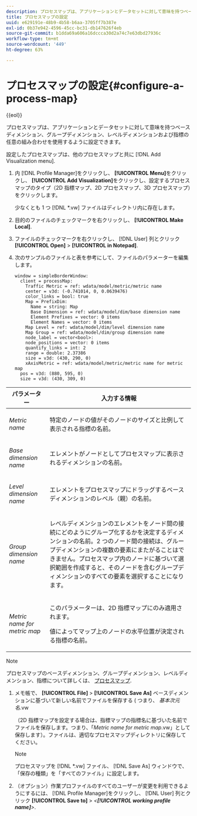 ```yaml
---
description: プロセスマップは、アプリケーションとデータセットに対して意味を持つベースディメンション、グループディメンション、レベルディメンションおよび指標の任意の組み合わせを使用するように設定できます。
title: プロセスマップの設定
uuid: e629191e-48b9-4b58-b6aa-3705ff7b387e
exl-id: 0b37e942-4596-45cc-bc31-db147626f4eb
source-git-commit: b1dda69a606a16dccca30d2a74c7e63dbd27936c
workflow-type: tm+mt
source-wordcount: '449'
ht-degree: 63%

---
```


# プロセスマップの設定{#configure-a-process-map}

{{eol}}

プロセスマップは、アプリケーションとデータセットに対して意味を持つベースディメンション、グループディメンション、レベルディメンションおよび指標の任意の組み合わせを使用するように設定できます。

設定したプロセスマップは、他のプロセスマップと共に [!DNL Add Visualization menu].

1. 内 [!DNL Profile Manager]をクリックし、 **[!UICONTROL Menu]**&#x200B;をクリックし、 **[!UICONTROL Add Visualization]**&#x200B;をクリックし、設定するプロセスマップのタイプ（2D 指標マップ、2D プロセスマップ、3D プロセスマップ）をクリックします。

   少なくとも 1 つ [!DNL *.vw] ファイルはディレクトリ内に存在します。

1. 目的のファイルのチェックマークを右クリックし、 **[!UICONTROL Make Local]**.
1. ファイルのチェックマークを右クリックし、 [!DNL User] 列とクリック **[!UICONTROL Open]** > **[!UICONTROL in Notepad]**.
1. 次のサンプルのファイルと表を参考にして、ファイルのパラメーターを編集します。

   ```
   window = simpleBorderWindow: 
     client = processMap: 
       Traffic Metric = ref: wdata/model/metric/metric name
       center = v3d: (-0.741014, 0, 0.0639476)
       color_links = bool: true
       Map = PrefixDim: 
         Name = string: Map
         Base Dimension = ref: wdata/model/dim/base dimension name
         Element Prefixes = vector: 0 items
         Element Names = vector: 0 items
       Map Level = ref: wdata/model/dim/level dimension name
       Map Group = ref: wdata/model/dim/group dimension name
       node_label = vector<bool>: 
       node_positions = vector: 0 items
       quantify_links = int: 2
       range = double: 2.37386
       size = v3d: (430, 290, 0)
       xAxisMetric = ref: wdata/model/metric/metric name for metric map
     pos = v3d: (880, 595, 0)
     size = v3d: (430, 309, 0)
   ```

<table id="table_3F072DB1B68746C49DF9332718982EBE"> 
 <thead> 
  <tr> 
   <th colname="col1" class="entry"> パラメーター </th> 
   <th colname="col2" class="entry"> 入力する情報 </th> 
  </tr> 
 </thead>
 <tbody> 
  <tr> 
   <td colname="col1"> <p><i>Metric name</i> </p> </td> 
   <td colname="col2"> <p>特定のノードの値がそのノードのサイズと比例して表示される指標の名前。 </p> </td> 
  </tr> 
  <tr> 
   <td colname="col1"> <p><i>Base dimension name</i> </p> </td> 
   <td colname="col2"> <p>エレメントがノードとしてプロセスマップに表示されるディメンションの名前。 </p> </td> 
  </tr> 
  <tr> 
   <td colname="col1"> <p><i>Level dimension name</i> </p> </td> 
   <td colname="col2"> <p>エレメントをプロセスマップにドラッグするベースディメンションのレベル（親）の名前。 </p> </td> 
  </tr> 
  <tr> 
   <td colname="col1"> <p><i>Group dimension name</i> </p> </td> 
   <td colname="col2"> <p>レベルディメンションのエレメントをノード間の接続にどのようにグループ化するかを決定するディメンションの名前。2 つのノード間の接続は、グループディメンションの複数の要素にまたがることはできません。プロセスマップ内のノードに基づいて選択範囲を作成すると、そのノードを含むグループディメンションのすべての要素を選択することになります。 </p> </td> 
  </tr> 
  <tr> 
   <td colname="col1"> <p><i>Metric name for metric map</i> </p> </td> 
   <td colname="col2"> <p>このパラメーターは、2D 指標マップにのみ適用されます。 </p> <p>値によってマップ上のノードの水平位置が決定される指標の名前。 </p> </td> 
  </tr> 
 </tbody> 
</table>

>[!NOTE]
>
>プロセスマップのベースディメンション、グループディメンション、レベルディメンション、指標について詳しくは、 [プロセスマップ](../../../home/c-get-started/c-analysis-vis/c-proc-maps/c-proc-maps.md#concept-880aee224404429785b733a4e80d275e).

1. メモ帳で、 **[!UICONTROL File]** > **[!UICONTROL Save As]** ベースディメンションに基づいて新しい名前でファイルを保存する ( つまり、 *基本次元名*.vw

   （2D 指標マップを設定する場合は、指標マップの指標名に基づいた名前でファイルを保存します。つまり、「*Metric name for metric map*.vw」として保存します）。ファイルは、適切なプロセスマップディレクトリに保存してください。

   >[!NOTE]
   >
   >プロセスマップを [!DNL *.vw] ファイル、 [!DNL Save As] ウィンドウで、「保存の種類」を「すべてのファイル」に設定します。

1. （オプション）作業プロファイルのすべてのユーザーが変更を利用できるようにするには、 [!DNL Profile Manager]をクリックし、 [!DNL User] 列とクリック **[!UICONTROL Save to]** > *&lt;**[!UICONTROL working profile name]**>*.
